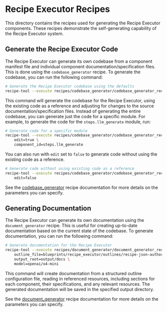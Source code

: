 # Recipe Executor Recipes

This directory contains the recipes used for generating the Recipe Executor components. These recipes demonstrate the self-generating capability of the Recipe Executor system.

## Generate the Recipe Executor Code

The Recipe Executor can generate its own codebase from a component manifest file and individual component documentation/specification files. This is done using the `codebase_generator` recipe.
To generate the codebase, you can run the following command:

```bash
# Generate the Recipe Executor codebase using the defaults
recipe-tool --execute recipes/codebase_generator/codebase_generator_recipe.json
```

This command will generate the codebase for the Recipe Executor, using the existing code as a reference and adjusting for changes to the source documentation/specification files.
Instead of generating the entire codebase, you can generate just the code for a specific module. For example, to generate the code for the `steps.llm_generate` module, run:

```bash
# Generate code for a specific module
recipe-tool --execute recipes/codebase_generator/codebase_generator_recipe.json \
    edit=true \
    component_id=steps.llm_generate
```

You can also run with `edit` set to `false` to generate code without using the existing code as a reference.

```bash
# Generate code without using existing code as a reference
recipe-tool --execute recipes/codebase_generator/codebase_generator_recipe.json \
    edit=false
```

See the [codebase_generator](../../recipes/codebase_generator/README.md) recipe documentation for more details on the parameters you can specify.

## Generating Documentation

The Recipe Executor can generate its own documentation using the `document_generator` recipe. This is useful for creating up-to-date documentation based on the current state of the codebase.
To generate documentation, you can run the following command:

```bash
# Generate documentation for the Recipe Executor
recipe-tool --execute recipes/document_generator/document_generator_recipe.json \
    outline_file=blueprints/recipe_executor/outlines/recipe-json-authoring-guide.json \
    output_root=output/docs \
    model=openai/o4-mini
```

This command will create documentation from a structured outline configuration file, reading in referenced resources, including sections for each component, their specifications, and any relevant resources. The generated documentation will be saved in the specified output directory.

See the [document_generator](../../recipes/document_generator/README.md) recipe documentation for more details on the parameters you can specify.
